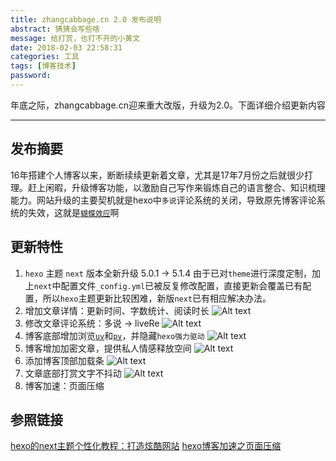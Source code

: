 ```yaml
---
title: zhangcabbage.cn 2.0 发布说明
abstract: 猜猜会写些啥
message: 给打赏，也打不开的小黄文
date: 2018-02-03 22:58:31
categories: 工具
tags: [博客技术]
password:
---
```


年底之际，zhangcabbage.cn迎来重大改版，升级为2.0。下面详细介绍更新内容

<!-- more -->
- - -

## 发布摘要
16年搭建个人博客以来，断断续续更新着文章，尤其是17年7月份之后就很少打理。赶上闲暇，升级博客功能，以激励自己写作来锻炼自己的语言整合、知识梳理能力。网站升级的主要契机就是hexo中`多说`评论系统的关闭，导致原先博客评论系统的失效，这就是[`蝴蝶效应`](https://baike.baidu.com/item/%E8%9D%B4%E8%9D%B6%E6%95%88%E5%BA%94/13502)啊

## 更新特性
1. `hexo` 主题 `next` 版本全新升级 5.0.1 -> 5.1.4
由于已对`theme`进行深度定制，加上`next`中配置文件`_config.yml`已被反复修改配置，直接更新会覆盖已有配置，所以`hexo`主题更新比较困难，新版`next`已有相应解决办法。
2. 增加文章详情：更新时间、字数统计、阅读时长
![Alt text](/images/technology/hexo_1.png "")
3. 修改文章评论系统：多说 -> liveRe
![Alt text](/images/technology/hexo_2.png "")
4. 博客底部增加浏览[`uv`](https://baike.baidu.com/item/UV/59745)和[`pv`](https://baike.baidu.com/item/pv/402?fr=aladdin)，并隐藏`hexo强力驱动`
![Alt text](/images/technology/hexo_3.png "")
5. 博客增加加密文章，提供私人情感释放空间
![Alt text](/images/technology/hexo_4.png "")
6. 添加博客顶部加载条
![Alt text](/images/technology/hexo_5.png "")
7. 文章底部打赏文字不抖动
![Alt text](/images/technology/hexo_6.png "")
8. 博客加速：页面压缩

## 参照链接
[hexo的next主题个性化教程：打造炫酷网站](http://shenzekun.cn/hexo%E7%9A%84next%E4%B8%BB%E9%A2%98%E4%B8%AA%E6%80%A7%E5%8C%96%E9%85%8D%E7%BD%AE%E6%95%99%E7%A8%8B.html)
[hexo博客加速之页面压缩](http://buleshit.xyz/2017/02/17/hexo%E5%8D%9A%E5%AE%A2%E5%8A%A0%E9%80%9F%E4%B9%8B%E9%A1%B5%E9%9D%A2%E5%8E%8B%E7%BC%A9/)

